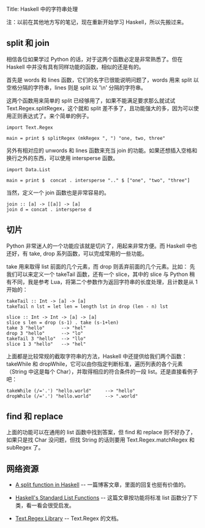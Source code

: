 Title: Haskell 中的字符串处理

注：以前在其他地方写的笔记，现在重新开始学习 Haskell，所以先搬过来。 

## split 和 join

相信各位如果学过 Python 的话，对于这两个函数必定是非常熟悉了。但在 Haskell 中并没有具有同样功能的函数，相似的还是有的。

首先是 words 和 lines 函数，它们的名字已很能说明问题了，words 用来 split 以空格分隔的字符串，lines 则是 split 以 '\n' 分隔的字符串。

这两个函数用来简单的 split 已经够用了，如果不能满足要求那么就试试 Text.Regex.splitRegex，这个就和 split 差不多了，且功能强大的多，因为可以使用正则表达式了。来个简单的例子。

    import Text.Regex

    main = print $ splitRegex (mkRegex ", ") "one, two, three"

另外有相对应的 unwords 和 lines 函数来充当 join 的功能。如果还想插入空格和换行之外的东西，可以使用 intersperse 函数。

    import Data.List

    main = print $  concat . intersperse ".." $ ["one", "two", "three"]

当然，定义一个 join 函数也是非常容易的。

    join :: [a] -> [[a]] -> [a]
    join d = concat . intersperse d

## 切片

Python 非常迷人的一个功能应该就是切片了，用起来非常方便。而 Haskell 中也还好，有 take, drop 系列函数，可以完成常用的一些功能。

take 用来取得 list 前面的几个元素，而 drop 则丢弃前面的几个元素。比如： 先我们可以来定义一个 takeTail 函数，还有一个 slice，其中的 slice 与 Python 稍有不同，我是参考 Lua，将第二个参数作为返回字符串的长度处理，且计数是从 1 开始的：

    takeTail :: Int -> [a] -> [a]
    takeTail n lst = let len = length lst in drop (len - n) lst

    slice :: Int -> Int -> [a] -> [a]
    slice s len = drop (s-1) . take (s-1+len)
    take 3 "hello"      --> "hel"
    drop 3 "hello"      --> "lo"
    takeTail 3 "hello"  --> "llo"
    slice 1 3 "hello"   --> "hel"

上面都是比较常规的截取字符串的方法，Haskell 中还提供给我们两个函数：takeWhile 和 dropWhile，它可以由你指定判断标准，遍历列表的各个元素（String 中这是每个 Char），并取得相应的符合条件的一段 list。还是直接看例子吧：

    takeWhile (/='.') "hello.world"     --> "hello"
    dropWhile (/='.') "hello.world"     --> ".world"

## find 和 replace

上面的功能可以在通用的 list 函数中找到答案，但 find 和 replace 则不好办了，如果只是找 Char 没问题，但找 String 的话则要用 Text.Regex.matchRegex 和 subRegex 了。

## 网络资源

- [A split function in Haskell][1] -- 一篇博客文章，里面的回复也挺有价值的。
- [Haskell's Standard List Functions][2] -- 这篇文章按功能将标准 list 函数分了下类，看一看会很受启发。
- [Text.Regex Library][3] -- Text.Regex 的文档。

   [1]: http://julipedia.blogspot.com/2006/08/split-function-in-haskell.html
   [2]: http://www.cs.chalmers.se/Cs/Grundutb/Kurser/d1pt/d1pta/ListDoc/
   [3]: http://www.haskell.org/ghc/docs/latest/html/libraries/regex-compat/Text-Regex.html

